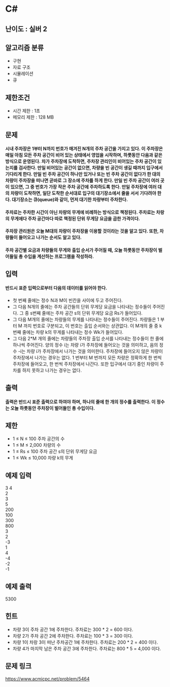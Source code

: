 # C#

## 난이도 : 실버 2

## 알고리즘 분류
  - 구현
  - 자료 구조
  - 시뮬레이션
  - 큐

## 제한조건
  - 시간 제한 : 1초
  - 메모리 제한 : 128 MB

## 문제
#### 시내 주차장은 1부터 N까지 번호가 매겨진 N개의 주차 공간을 가지고 있다. 이 주차장은 매일 아침 모든 주차 공간이 비어 있는 상태에서 영업을 시작하며, 하룻동안 다음과 같은 방식으로 운영된다. 차가 주차장에 도착하면, 주차장 관리인이 비어있는 주차 공간이 있는지를 검사한다. 만일 비어있는 공간이 없으면, 차량을 빈 공간이 생길 때까지 입구에서 기다리게 한다. 만일 빈 주차 공간이 하나만 있거나 또는 빈 주차 공간이 없다가 한 대의 차량이 주차장을 떠나면 곧바로 그 장소에 주차를 하게 한다. 만일 빈 주차 공간이 여러 곳이 있으면, 그 중 번호가 가장 작은 주차 공간에 주차하도록 한다. 만일 주차장에 여러 대의 차량이 도착하면, 일단 도착한 순서대로 입구의 대기장소에서 줄을 서서 기다려야 한다. 대기장소는 큐(queue)와 같이, 먼저 대기한 차량부터 주차한다.
#### 주차료는 주차한 시간이 아닌 차량의 무게에 비례하는 방식으로 책정된다. 주차료는 차랑의 무게에다 주차 공간마다 따로 책정된 단위 무게당 요금을 곱한 가격이다.
#### 주차장 관리원은 오늘 M대의 차량이 주차장을 이용할 것이라는 것을 알고 있다. 또한, 차량들이 들어오고 나가는 순서도 알고 있다.
#### 주차 공간별 요금과 차량들의 무게와 출입 순서가 주어질 때, 오늘 하룻동안 주차장이 벌어들일 총 수입을 계산하는 프로그램을 작성하라.

## 입력
#### 반드시 표준 입력으로부터 다음의 데이터를 읽어야 한다.
  - 첫 번째 줄에는 정수 N과 M이 빈칸을 사이에 두고 주어진다.
  - 그 다음 N개의 줄에는 주차 공간들의 단위 무게당 요금을 나타내는 정수들이 주어진다. 그 중 s번째 줄에는 주차 공간 s의 단위 무게당 요금 Rs가 들어있다.
  - 그 다음 M개의 줄에는 차량들의 무게를 나타내는 정수들이 주어진다. 차량들은 1 부터 M 까지 번호로 구분되고, 이 번호는 출입 순서와는 상관없다. 이 M개의 줄 중 k번째 줄에는 차량 k의 무게를 나타내는 정수 Wk가 들어있다.
  - 그 다음 2*M 개의 줄에는 차량들의 주차장 출입 순서를 나타내는 정수들이 한 줄에 하나씩 주어진다. 양의 정수 i는 차량 i가 주차장에 들어오는 것을 의미하고, 음의 정수 -i는 차량 i가 주차장에서 나가는 것을 의미한다. 주차장에 들어오지 않은 차량이 주차장에서 나가는 경우는 없다. 1 번부터 M 번까지 모든 차량은 정확하게 한 번씩 주차장에 들어오고, 한 번씩 주차장에서 나간다. 또한 입구에서 대기 중인 차량이 주차를 하지 못하고 나가는 경우는 없다.

## 출력
#### 출력은 반드시 표준 출력으로 하여야 하며, 하나의 줄에 한 개의 정수를 출력한다. 이 정수는 오늘 하룻동안 주차장이 벌어들인 총 수입이다.

## 제한
  - 1 ≤ N ≤ 100 주차 공간의 수
  - 1 ≤ M ≤ 2,000 차량의 수
  - 1 ≤ Rs ≤ 100 주차 공간 s의 단위 무게당 요금
  - 1 ≤ Wk ≤ 10,000 차량 k의 무게

## 예제 입력
3 4<br/>
2<br/>
3<br/>
5<br/>
200<br/>
100<br/>
300<br/>
800<br/>
3<br/>
2<br/>
-3<br/>
1<br/>
4<br/>
-4<br/>
-2<br/>
-1<br/>

## 예제 출력
5300<br/>

## 힌트
  - 차량 3이 주차 공간 1에 주차한다. 주차료는 300 * 2 = 600 이다.
  - 차량 2가 주차 공간 2에 주차한다. 주차료는 100 * 3 = 300 이다.
  - 차량 1이 차랑 3이 떠난 주차공간 1에 주차한다. 주차료는 200 * 2 = 400 이다.
  - 차량 4가 마지막 남은 주차 공간 3에 주차한다. 주차료는 800 * 5 = 4,000 이다.

## 문제 링크
https://www.acmicpc.net/problem/5464